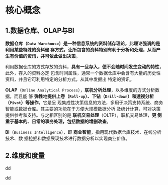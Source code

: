 核心概念
================================================================================
## 1.数据仓库、OLAP与BI
**数据仓库（`Data Warehouse`）是一种信息系统的资料储存理论，此理论强调的是利用某些特殊的资料储
存方式，让所包含的资料特别有利于分析和处理，从而产生有价值的资讯，并可依此做出决策**。

利用数据仓库的方式存放的资料，**具有一旦存入，便不会随时间发生变动的特性**，此外，存入的资料必定
包含时间属性，通常一个数据仓库中会含有大量的历史性资料，并且它可利用特定的分析方式，从其中发掘出
特定的资讯。

**OLAP**（`Online Analytical Process`），**联机分析处理**，以多维度的方式分析数据，而且能
够 **弹性地提供上卷（`Roll-up`）、下钻（`Drill-down`）和透视分析（`Pivot`）等操作**，它是呈
现集成性决策信息的方法，多用于决策支持系统、商务智能或数据仓库。其主要的功能在于方便大规模数据分析
及统计计算，可对决策提供参考和支持。与之相区别的是 **联机交易处理**（OLTP），联机交易处理，**更
侧重于基本的、日常的事务处理，包括数据的增删改查**。

**BI**（`Business Intelligence`），即 **商业智能**，指用现代数据仓库技术、在线分析技术、数
据挖掘和数据展现技术进行数据分析以实现商业价值。

## 2.维度和度量






























dd
































dd
